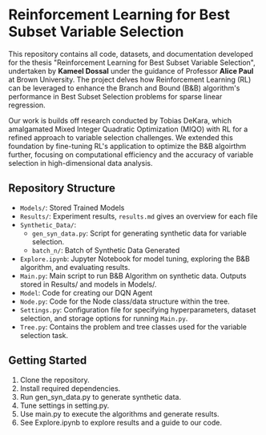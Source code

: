 # Reinforcement Learning for Best Subset Variable Selection
This repository contains all code, datasets, and documentation developed for the thesis "Reinforcement Learning for Best Subset Variable Selection", undertaken by **Kameel Dossal** under the guidance of Professor **Alice Paul** at Brown University. The project delves how Reinforcement Learning (RL) can be leveraged to enhance the Branch and Bound (B&B) algorithm's performance in Best Subset Selection problems for sparse linear regression.

Our work is builds off research conducted by Tobias DeKara, which amalgamated Mixed Integer Quadratic Optimization (MIQO) with RL for a refined approach to variable selection challenges. We extended this foundation by fine-tuning RL's application to optimize the B&B algoirthm further, focusing on computational efficiency and the accuracy of variable selection in high-dimensional data analysis.


## Repository Structure
- `Models/`: Stored Trained Models
- `Results/`: Experiment results, `results.md` gives an overview for each file
- `Synthetic_Data/`: 
    - `gen_syn_data.py`: Script for generating synthetic data for variable selection.
    - `batch_n/`: Batch of Synthetic Data Generated
- `Explore.ipynb`: Jupyter Notebook for model tuning, exploring the B&B algorithm, and evaluating results.
- `Main.py`: Main script to run B&B Algorithm on synthetic data. Outputs stored in Results/ and models in Models/.
- `Model`: Code for creating our DQN Agent
- `Node.py`: Code for the Node class/data structure within the tree.
- `Settings.py`: Configuration file for specifying hyperparameters, dataset selection, and storage options for running `Main.py`.
- `Tree.py`: Contains the problem and tree classes used for the variable selection task.

## Getting Started
1. Clone the repository.
2. Install required dependencies.
3. Run gen_syn_data.py to generate synthetic data.
4. Tune settings in setting.py.
5. Use main.py to execute the algorithms and generate results.
6. See Explore.ipynb to explore results and a guide to our code.